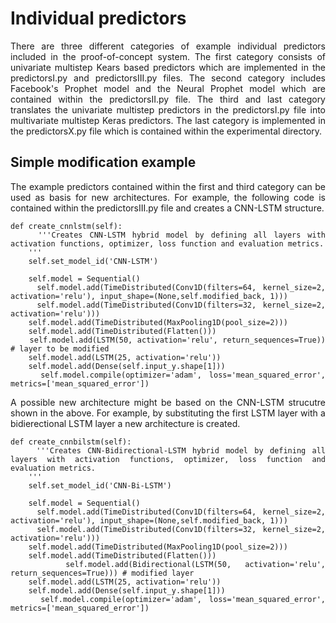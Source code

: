 <style>
	.formatting {
		text-align: justify;
	 }
</style>

# Individual predictors
<div class="formatting">
There are three different categories of example individual predictors included in the proof-of-concept system. The first category consists of univariate multistep Kears based predictors which are implemented in the predictorsI.py and predictorsIII.py files. The second category includes Facebook's Prophet model and the Neural Prophet model which are contained within the predictorsII.py file. The third and last category translates the univariate multistep predictors in the predictorsI.py file into multivariate multistep Keras predictors. The last category is implemented in the predictorsX.py file which is contained within the experimental directory.

## Simple modification example

The example predictors contained within the first and third category can be used as basis for new architectures. For example, the following code is contained within the predictorsIII.py file and creates a CNN-LSTM structure.

```python3
def create_cnnlstm(self):
	'''Creates CNN-LSTM hybrid model by defining all layers with activation functions, optimizer, loss function and evaluation metrics. 
	'''
	self.set_model_id('CNN-LSTM')

	self.model = Sequential()
	self.model.add(TimeDistributed(Conv1D(filters=64, kernel_size=2, activation='relu'), input_shape=(None,self.modified_back, 1)))
	self.model.add(TimeDistributed(Conv1D(filters=32, kernel_size=2, activation='relu')))
	self.model.add(TimeDistributed(MaxPooling1D(pool_size=2)))
	self.model.add(TimeDistributed(Flatten()))
	self.model.add(LSTM(50, activation='relu', return_sequences=True)) # layer to be modified
	self.model.add(LSTM(25, activation='relu'))
	self.model.add(Dense(self.input_y.shape[1]))
	self.model.compile(optimizer='adam', loss='mean_squared_error', metrics=['mean_squared_error'])
```

A possible new architecture might be based on the CNN-LSTM strucutre shown in the above. For example, by substituting the first LSTM layer with a bidierectional LSTM layer a new architecture is created.

```python3
def create_cnnbilstm(self):
	'''Creates CNN-Bidirectional-LSTM hybrid model by defining all layers with activation functions, optimizer, loss function and evaluation metrics. 
	'''
	self.set_model_id('CNN-Bi-LSTM')

	self.model = Sequential()
	self.model.add(TimeDistributed(Conv1D(filters=64, kernel_size=2, activation='relu'), input_shape=(None,self.modified_back, 1)))
	self.model.add(TimeDistributed(Conv1D(filters=32, kernel_size=2, activation='relu')))
	self.model.add(TimeDistributed(MaxPooling1D(pool_size=2)))
	self.model.add(TimeDistributed(Flatten()))
	self.model.add(Bidirectional(LSTM(50, activation='relu', return_sequences=True))) # modified layer
	self.model.add(LSTM(25, activation='relu'))
	self.model.add(Dense(self.input_y.shape[1]))
	self.model.compile(optimizer='adam', loss='mean_squared_error', metrics=['mean_squared_error'])
```


</div>
